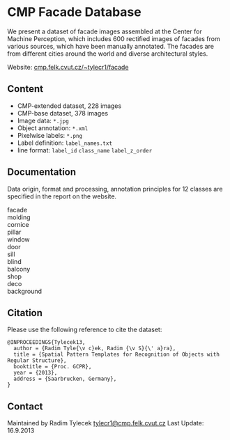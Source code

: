 #  CMP Facade Database

We present a dataset of facade images assembled at the Center for Machine Perception, which includes 600 rectified images of facades from various sources, which have been manually annotated. The facades are from different cities around the world and diverse architectural styles. 

Website: [cmp.felk.cvut.cz/~tylecr1/facade](cmp.felk.cvut.cz/~tylecr1/facade)

## Content 

 - CMP-extended dataset, 228 images
 - CMP-base dataset, 378 images
 - Image data: `*.jpg`
 - Object annotation: `*.xml`
 - Pixelwise labels: `*.png`
 - Label definition: `label_names.txt`
 - line format: `label_id` `class_name` `label_z_order`

## Documentation 

Data origin, format and processing, annotation principles for 12 classes are specified in the report on the website. 

facade  
molding  
cornice  
pillar  
window  
door  
sill  
blind  
balcony  
shop  
deco  
background

## Citation 

Please use the following reference to cite the dataset:
```
@INPROCEEDINGS{Tylecek13,
  author = {Radim Tyle{\v c}ek, Radim {\v S}{\' a}ra},
  title = {Spatial Pattern Templates for Recognition of Objects with Regular Structure},
  booktitle = {Proc. GCPR},
  year = {2013},
  address = {Saarbrucken, Germany},
}
```
## Contact 

Maintained by Radim Tylecek tylecr1@cmp.felk.cvut.cz
Last Update: 16.9.2013   
